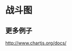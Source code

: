 # 战斗图

<canvas id="myChart" width="600" height="400"></canvas>

<script>
    require(['{{module}}'], function(Chart){
		//Get context with jQuery - using jQuery's .get() method.
		var ctx = $("#myChart").get(0).getContext("2d");
		//This will get the first returned node in the jQuery collection.
		var myNewChart = new Chart(ctx);    

		var data = {
			labels : ["吃","喝","睡","设计","写码","聚会","跑步"],
			datasets : [
				{
					fillColor : "rgba(220,220,220,0.5)",
					strokeColor : "rgba(220,220,220,1)",
					pointColor : "rgba(220,220,220,1)",
					pointStrokeColor : "#fff",
					data : [65,59,90,81,56,55,40]
				},
				{
					fillColor : "rgba(151,187,205,0.5)",
					strokeColor : "rgba(151,187,205,1)",
					pointColor : "rgba(151,187,205,1)",
					pointStrokeColor : "#fff",
					data : [28,48,40,19,96,27,100]
				}
			]
		};

		myNewChart.Radar(data);	
    });
</script>

## 更多例子

http://www.chartjs.org/docs/